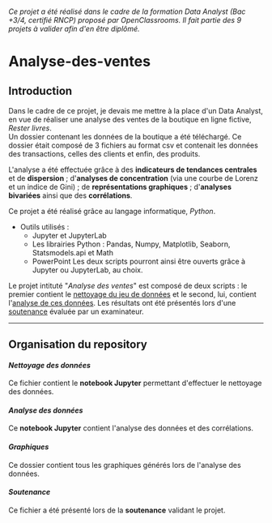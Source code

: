 ###### _Ce projet a été réalisé dans le cadre de la formation Data Analyst (Bac +3/4, certifié RNCP) proposé par OpenClassrooms. Il fait partie des 9 projets à valider afin d'en être diplômé_.

# Analyse-des-ventes

## Introduction

Dans le cadre de ce projet, je devais me mettre à la place d'un Data Analyst, en vue de réaliser une analyse des ventes de la boutique en ligne fictive, _Rester livres_.  
Un dossier contenant les données de la boutique a été téléchargé. Ce dossier était composé de 3 fichiers au format csv et contenait les données des transactions, celles des clients et enfin, des produits.  

L'analyse a été effectuée grâce à des **indicateurs de tendances centrales** et de **dispersion** ; d'**analyses de concentration** (via une courbe de Lorenz et un indice de Gini) ; de **représentations graphiques** ; d'**analyses bivariées** ainsi que des **corrélations**.

Ce projet a été réalisé grâce au langage informatique, _Python_.

* Outils utilisés :
  * Jupyter et JupyterLab
  * Les librairies Python : Pandas, Numpy, Matplotlib, Seaborn, Statsmodels.api et Math
  * PowerPoint
Les deux scripts pourront ainsi être ouverts grâce à Jupyter ou JupyterLab, au choix. 

Le projet intituté "_Analyse des ventes_" est composé de deux scripts : le premier contient le [nettoyage du jeu de données](https://github.com/anissalaza/Analyse-des-ventes/blob/f1bad10f1816501218e18c12f14d558383925957/Analyse%20des%20ventes.ipynb) et le second, lui, contient l'[analyse de ces données](https://github.com/anissalaza/Analyse-des-ventes/blob/f1bad10f1816501218e18c12f14d558383925957/Nettoyage%20des%20donn%C3%A9es.ipynb). Les résultats ont été présentés lors d'une [soutenance](https://github.com/anissalaza/Analyse-des-ventes/blob/f1bad10f1816501218e18c12f14d558383925957/Soutenance.pdf) évaluée par un examinateur.

------------------------------------------------

## Organisation du repository

#### *Nettoyage des données*
Ce fichier contient le **notebook Jupyter** permettant d'effectuer le nettoyage des données.

#### *Analyse des données*
Ce **notebook Jupyter** contient l'analyse des données et des corrélations.

#### *Graphiques*
Ce dossier contient tous les graphiques générés lors de l'analyse des données.

#### *Soutenance*
Ce fichier a été présenté lors de la **soutenance** validant le projet.
